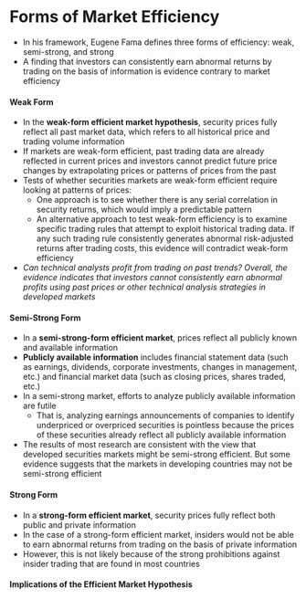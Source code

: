 # Forms of Market Efficiency
- In his framework, Eugene Fama defines three forms of efficiency: weak, semi-strong, and strong
- A finding that investors can consistently earn abnormal returns by trading on the basis of information is evidence contrary to market efficiency

#### Weak Form
- In the **weak-form efficient market hypothesis**, security prices fully reflect all past market data, which refers to all historical price and trading volume information
- If markets are weak-form efficient, past trading data are already reflected in current prices and investors cannot predict future price changes by extrapolating prices or patterns of prices from the past
- Tests of whether securities markets are weak-form efficient require looking at patterns of prices:
  - One approach is to see whether there is any serial correlation in security returns, which would imply a predictable pattern
  - An alternative approach to test weak-form efficiency is to examine specific trading rules that attempt to exploit historical trading data. If any such trading rule consistently generates abnormal risk-adjusted returns after trading costs, this evidence will contradict weak-form efficiency
- *Can technical analysts profit from trading on past trends? Overall, the evidence indicates that investors cannot consistently earn abnormal profits using past prices or other technical analysis strategies in developed markets*

#### Semi-Strong Form
- In a **semi-strong-form efficient market**, prices reflect all publicly known and available information
- **Publicly available information** includes financial statement data (such as earnings, dividends, corporate investments, changes in management, etc.) and financial market data (such as closing prices, shares traded, etc.)
- In a semi-strong market, efforts to analyze publicly available information are futile
  - That is, analyzing earnings announcements of companies to identify underpriced or overpriced securities is pointless because the prices of these securities already reflect all publicly available information
- The results of most research are consistent with the view that developed securities markets might be semi-strong efficient. But some evidence suggests that the markets in developing countries may not be semi-strong efficient

#### Strong Form
- In a **strong-form efficient market**, security prices fully reflect both public and private information
- In the case of a strong-form efficient market, insiders would not be able to earn abnormal returns from trading on the basis of private information
- However, this is not likely because of the strong prohibitions against insider trading that are found in most countries

#### Implications of the Efficient Market Hypothesis
